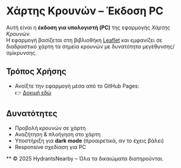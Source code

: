 # Χάρτης Κρουνών – Έκδοση PC

Αυτή είναι η **έκδοση για υπολογιστή (PC)** της εφαρμογής *Χάρτης Κρουνών*.  
Η εφαρμογή βασίζεται στη βιβλιοθήκη [Leaflet](https://leafletjs.com/) και εμφανίζει σε διαδραστικό χάρτη τα σημεία κρουνών με δυνατότητα μεγέθυνσης/σμίκρυνσης.

## Τρόπος Χρήσης

- Ανοίξτε την εφαρμογή μέσα από το GitHub Pages:  
  👉 [Δοκιμή εδώ](https://antonylampidakis.github.io/hydrants-map/)  

## Δυνατότητες

- Προβολή κρουνών σε χάρτη
- Αναζήτηση & πλοήγηση στο χάρτη
- Υποστήριξη για **dark mode** (προαιρετικά, αν το έχεις βάλει)
- Responsive σχεδίαση για PC

** © 2025 HydrantsNearby – Όλα τα δικαιώματα διατηρούνται.  

